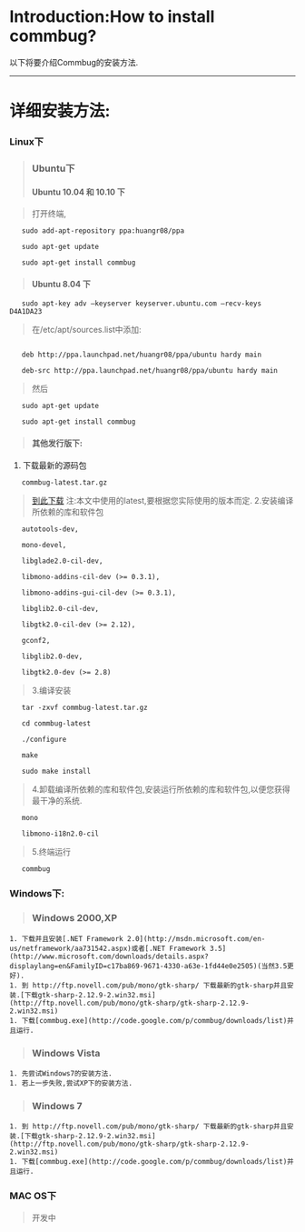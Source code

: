 # Introduction:How to install commbug? #

以下将要介绍Commbug的安装方法.

---

# 详细安装方法: #

### Linux下 ###
> ### Ubuntu下 ###
> #### Ubuntu 10.04 和 10.10 下 ####

> 打开终端,
```
   sudo add-apt-repository ppa:huangr08/ppa

   sudo apt-get update

   sudo apt-get install commbug
```


> #### Ubuntu 8.04 下 ####
```
   sudo apt-key adv –keyserver keyserver.ubuntu.com –recv-keys D4A1DA23 
```

> 在/etc/apt/sources.list中添加:
```

   deb http://ppa.launchpad.net/huangr08/ppa/ubuntu hardy main 

   deb-src http://ppa.launchpad.net/huangr08/ppa/ubuntu hardy main

```

> 然后
```
   sudo apt-get update

   sudo apt-get install commbug
```


> #### 其他发行版下: ####

  1. 下载最新的源码包
```
   commbug-latest.tar.gz
```
> [到此下载](http://code.google.com/p/commbug/downloads/list)
> 注:本文中使用的latest,要根据您实际使用的版本而定.
> 2.安装编译所依赖的库和软件包
```
   autotools-dev, 

   mono-devel,  

   libglade2.0-cil-dev,   

   libmono-addins-cil-dev (>= 0.3.1),

   libmono-addins-gui-cil-dev (>= 0.3.1),

   libglib2.0-cil-dev,

   libgtk2.0-cil-dev (>= 2.12), 

   gconf2,

   libglib2.0-dev,

   libgtk2.0-dev (>= 2.8)
```
> 3.编译安装
```
   tar -zxvf commbug-latest.tar.gz

   cd commbug-latest

   ./configure

   make

   sudo make install 
```
> 4.卸载编译所依赖的库和软件包,安装运行所依赖的库和软件包,以便您获得最干净的系统.
```
   mono

   libmono-i18n2.0-cil
```
> 5.终端运行
```
   commbug
```
### Windows下: ###

> ### Windows 2000,XP ###
    1. 下载并且安装[.NET Framework 2.0](http://msdn.microsoft.com/en-us/netframework/aa731542.aspx)或者[.NET Framework 3.5](http://www.microsoft.com/downloads/details.aspx?displaylang=en&FamilyID=c17ba869-9671-4330-a63e-1fd44e0e2505)(当然3.5更好).
    1. 到 http://ftp.novell.com/pub/mono/gtk-sharp/ 下载最新的gtk-sharp并且安装.[下载gtk-sharp-2.12.9-2.win32.msi](http://ftp.novell.com/pub/mono/gtk-sharp/gtk-sharp-2.12.9-2.win32.msi)
    1. 下载[commbug.exe](http://code.google.com/p/commbug/downloads/list)并且运行.
> ### Windows Vista ###
    1. 先尝试Windows7的安装方法.
    1. 若上一步失败,尝试XP下的安装方法.
> ### Windows 7 ###
    1. 到 http://ftp.novell.com/pub/mono/gtk-sharp/ 下载最新的gtk-sharp并且安装.[下载gtk-sharp-2.12.9-2.win32.msi](http://ftp.novell.com/pub/mono/gtk-sharp/gtk-sharp-2.12.9-2.win32.msi)
    1. 下载[commbug.exe](http://code.google.com/p/commbug/downloads/list)并且运行.

### MAC OS下 ###
> 开发中